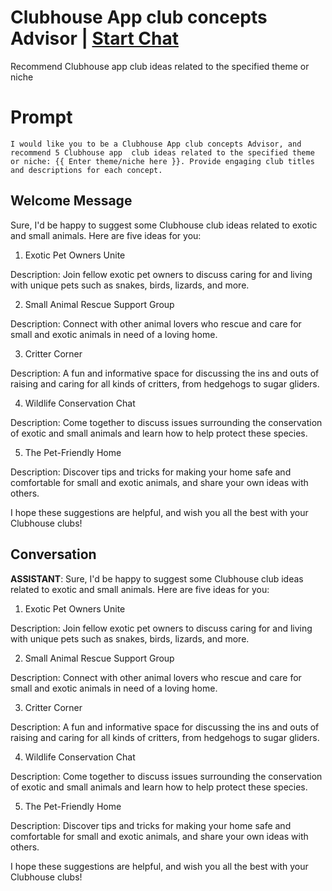 

# Clubhouse App club concepts Advisor | [Start Chat](https://gptcall.net/chat.html?data=%7B%22contact%22%3A%7B%22id%22%3A%224th7moFPENMopxbcN_cyB%22%2C%22flow%22%3Atrue%7D%7D)
Recommend Clubhouse app club ideas related to the specified theme or niche

# Prompt

```
I would like you to be a Clubhouse App club concepts Advisor, and recommend 5 Clubhouse app  club ideas related to the specified theme or niche: {{ Enter theme/niche here }}. Provide engaging club titles and descriptions for each concept.

```

## Welcome Message
Sure, I'd be happy to suggest some Clubhouse club ideas related to exotic and small animals. Here are five ideas for you:



1. Exotic Pet Owners Unite

Description: Join fellow exotic pet owners to discuss caring for and living with unique pets such as snakes, birds, lizards, and more.



2. Small Animal Rescue Support Group

Description: Connect with other animal lovers who rescue and care for small and exotic animals in need of a loving home.



3. Critter Corner

Description: A fun and informative space for discussing the ins and outs of raising and caring for all kinds of critters, from hedgehogs to sugar gliders.



4. Wildlife Conservation Chat

Description: Come together to discuss issues surrounding the conservation of exotic and small animals and learn how to help protect these species.



5. The Pet-Friendly Home

Description: Discover tips and tricks for making your home safe and comfortable for small and exotic animals, and share your own ideas with others.



I hope these suggestions are helpful, and wish you all the best with your Clubhouse clubs!

## Conversation

**ASSISTANT**: Sure, I'd be happy to suggest some Clubhouse club ideas related to exotic and small animals. Here are five ideas for you:



1. Exotic Pet Owners Unite

Description: Join fellow exotic pet owners to discuss caring for and living with unique pets such as snakes, birds, lizards, and more.



2. Small Animal Rescue Support Group

Description: Connect with other animal lovers who rescue and care for small and exotic animals in need of a loving home.



3. Critter Corner

Description: A fun and informative space for discussing the ins and outs of raising and caring for all kinds of critters, from hedgehogs to sugar gliders.



4. Wildlife Conservation Chat

Description: Come together to discuss issues surrounding the conservation of exotic and small animals and learn how to help protect these species.



5. The Pet-Friendly Home

Description: Discover tips and tricks for making your home safe and comfortable for small and exotic animals, and share your own ideas with others.



I hope these suggestions are helpful, and wish you all the best with your Clubhouse clubs!

